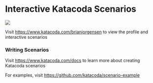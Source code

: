 # Interactive Katacoda Scenarios

[![](http://shields.katacoda.com/katacoda/brianjorgensen/count.svg)](https://www.katacoda.com/brianjorgensen "Get your profile on Katacoda.com")

Visit https://www.katacoda.com/brianjorgensen to view the profile and interactive scenarios

### Writing Scenarios
Visit https://www.katacoda.com/docs to learn more about creating Katacoda scenarios

For examples, visit https://github.com/katacoda/scenario-example
